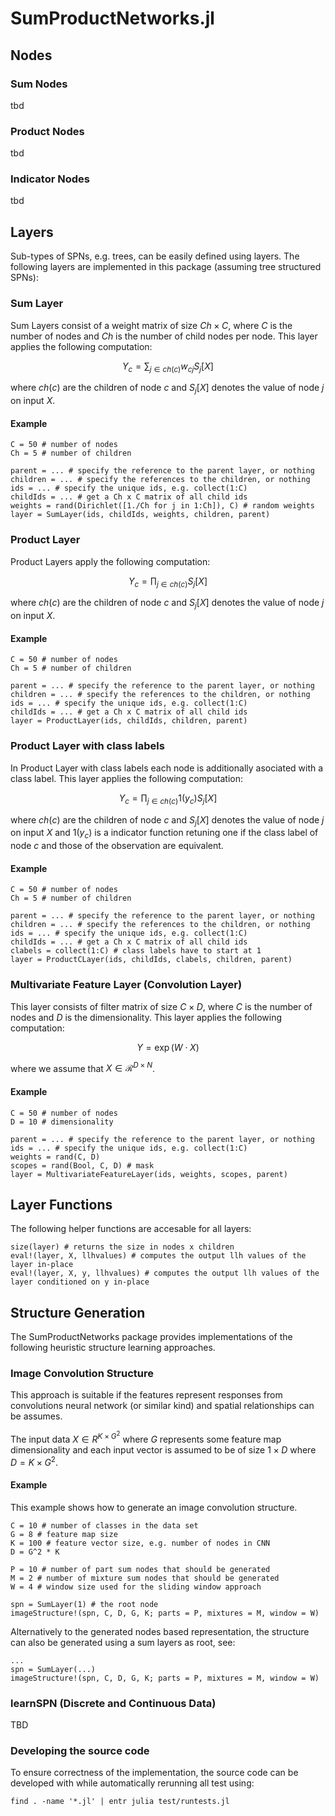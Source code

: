 # SumProductNetworks.jl

## Nodes

### Sum Nodes
tbd
### Product Nodes
tbd
### Indicator Nodes
tbd
## Layers

Sub-types of SPNs, e.g. trees, can be easily defined using layers. The following layers are implemented in this package (assuming tree structured SPNs):

### Sum Layer
Sum Layers consist of a weight matrix of size $Ch \times C$, where $C$ is the number of nodes and $Ch$ is the number of child nodes per node. This layer applies the following computation:

$$
Y_c = \sum_{j \in ch(c)} w_{cj} S_j[X]
$$

where $ch(c)$ are the children of node $c$ and $S_{j}[X]$ denotes the value of node $j$ on input $X$.

#### Example
```
C = 50 # number of nodes
Ch = 5 # number of children

parent = ... # specify the reference to the parent layer, or nothing
children = ... # specify the references to the children, or nothing
ids = ... # specify the unique ids, e.g. collect(1:C)
childIds = ... # get a Ch x C matrix of all child ids
weights = rand(Dirichlet([1./Ch for j in 1:Ch]), C) # random weights
layer = SumLayer(ids, childIds, weights, children, parent)

```

### Product Layer
Product Layers apply the following computation:

$$
Y_c = \prod_{j \in ch(c)} S_j[X]
$$

where $ch(c)$ are the children of node $c$ and $S_{j}[X]$ denotes the value of node $j$ on input $X$.

#### Example
```
C = 50 # number of nodes
Ch = 5 # number of children

parent = ... # specify the reference to the parent layer, or nothing
children = ... # specify the references to the children, or nothing
ids = ... # specify the unique ids, e.g. collect(1:C)
childIds = ... # get a Ch x C matrix of all child ids
layer = ProductLayer(ids, childIds, children, parent)

```

### Product Layer with class labels
In Product Layer with class labels each node is additionally asociated with a class label. This layer applies the following computation:

$$
Y_c = \prod_{j \in ch(c)} \mathcal{1}(y_c)  S_j[X]
$$

where $ch(c)$ are the children of node $c$ and $S_{j}[X]$ denotes the value of node $j$ on input $X$ and $\mathcal{1}(y_c)$ is a indicator function retuning one if the class label of node $c$ and those of the observation are equivalent.

#### Example
```
C = 50 # number of nodes
Ch = 5 # number of children

parent = ... # specify the reference to the parent layer, or nothing
children = ... # specify the references to the children, or nothing
ids = ... # specify the unique ids, e.g. collect(1:C)
childIds = ... # get a Ch x C matrix of all child ids
clabels = collect(1:C) # class labels have to start at 1
layer = ProductCLayer(ids, childIds, clabels, children, parent)

```

### Multivariate Feature Layer (Convolution Layer)
This layer consists of filter matrix of size $C \times D$, where $C$ is the number of nodes and $D$ is the dimensionality. This layer applies the following computation:

$$
Y = \exp( W \cdot X )
$$

where we assume that $X \in \mathcal{R}^{D \times N}$.

#### Example
```
C = 50 # number of nodes
D = 10 # dimensionality

parent = ... # specify the reference to the parent layer, or nothing
ids = ... # specify the unique ids, e.g. collect(1:C)
weights = rand(C, D)
scopes = rand(Bool, C, D) # mask
layer = MultivariateFeatureLayer(ids, weights, scopes, parent)

```

## Layer Functions
The following helper functions are accesable for all layers:

```
size(layer) # returns the size in nodes x children
eval!(layer, X, llhvalues) # computes the output llh values of the layer in-place
eval!(layer, X, y, llhvalues) # computes the output llh values of the layer conditioned on y in-place
```

## Structure Generation
The SumProductNetworks package provides implementations of the following heuristic structure learning approaches.

### Image Convolution Structure
This approach is suitable if the features represent responses from convolutions neural network (or similar kind) and spatial relationships can be assumes.

The input data $X \in R^{K \times G^2}$ where $G$ represents some feature map dimensionality and each input vector is assumed to be of size $1 \times D$ where $D = K \times G^2$.

#### Example
This example shows how to generate an image convolution structure.

```
C = 10 # number of classes in the data set
G = 8 # feature map size
K = 100 # feature vector size, e.g. number of nodes in CNN
D = G^2 * K

P = 10 # number of part sum nodes that should be generated
M = 2 # number of mixture sum nodes that should be generated
W = 4 # window size used for the sliding window approach

spn = SumLayer(1) # the root node
imageStructure!(spn, C, D, G, K; parts = P, mixtures = M, window = W)
```

Alternatively to the generated nodes based representation, the structure can also be generated using a sum layers as root, see:

```
...
spn = SumLayer(...)
imageStructure!(spn, C, D, G, K; parts = P, mixtures = M, window = W)

```

### learnSPN (Discrete and Continuous Data)
TBD

### Developing the source code
To ensure correctness of the implementation, the source code can be developed with while automatically rerunning all test using:

```
find . -name '*.jl' | entr julia test/runtests.jl
```

